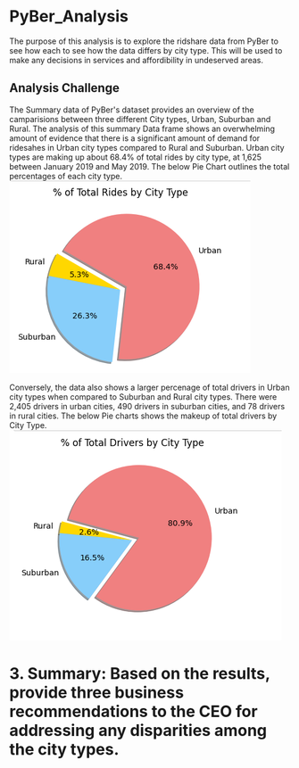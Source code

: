 # PyBer_Analysis

The purpose of this analysis is to explore the ridshare data from PyBer to see how each to see how the data differs by city type. This will be used to make any decisions in services and affordibility in undeserved areas.  


## Analysis Challenge 


The Summary data of PyBer's dataset provides an overview of the camparisions between three different City types, Urban, Suburban and Rural.  The analysis of this summary Data frame shows an overwhelming amount of evidence that there is a significant amount of demand for ridesahes in Urban city types compared to Rural and Suburban.  Urban city types are making up about 68.4% of total rides by city type, at 1,625 between January 2019 and May 2019.  The below Pie Chart outlines the total percentages of each city type.
![% of Total Rides by City Type](/Resources/PyBer_TotalRides_CityType_PieChart.png)

Conversely, the data also shows a larger percenage of total drivers in Urban city types when compared to Suburban and Rural city types.  There were 2,405 drivers in urban cities, 490 drivers in suburban cities, and 78 drivers in rural cities.
The below Pie charts shows the makeup of total drivers by City Type.
![% of Total Drivers by City Type](/Resources/PyBer_TotalDrivers_CityType_PieChart.png)



# 3. Summary: Based on the results, provide three business recommendations to the CEO for addressing any disparities among the city types.

